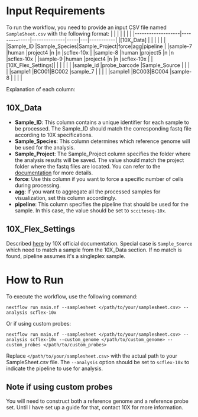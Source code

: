 # Input Requirements

To run the workflow, you need to provide an input CSV file named `SampleSheet.csv` with the following format:
|                   |              |              |     |   |           |
|-------------------|--------------|--------------|-----|---|-----------|
|[10X_Data]         |              |              |     |   |           |
|Sample_ID          |Sample_Species|Sample_Project|force|agg|pipeline   |
|sample-7           |human         |project4      |n    |n  |scflex-10x |
|sample-8           |human         |project5      |n    |n  |scflex-10x |
|sample-9           |human         |project4      |n    |n  |scflex-10x |
|[10X_Flex_Settings]|              |              |     |   |           |
|sample_id          |probe_barcode |Sample_Source |     |   |           |
|sample1            |BC001&#124;BC002   |sample_7      |     |   |           |
|sample1            |BC003&#124;BC004   |sample-8      |     |   |           |




Explanation of each column:
## 10X_Data
* **Sample_ID**: This column contains a unique identifier for each sample to be processed. The Sample_ID should match the corresponding fastq file according to 10X specifications.
* **Sample_Species**: This column determines which reference genome will be used for the analysis.
* **Sample_Project**: The Sample_Project column specifies the folder where the analysis results will be saved. The value should match the project folder where the fastq files are located. You can refer to the [documentation](/docs/Setup.md) for more details.
* **force**: Use this column if you want to force a specific number of cells during processing.
* **agg**: If you want to aggregate all the processed samples for visualization, set this column accordingly.
* **pipeline**: This column specifies the pipeline that should be used for the sample. In this case, the value should be set to `scciteseq-10x`.
## 10X_Flex_Settings
Described [here](https://support.10xgenomics.com/single-cell-gene-expression/software/pipelines/latest/using/multi-frp#samples) by 10X official documentation.
Special case is `Sample_Source` which need to match a sample from the 10X_Data section. If no match is found, pipeline assumes it's a singleplex sample.

# How to Run

To execute the workflow, use the following command:

```
nextflow run main.nf --samplesheet </path/to/your/samplesheet.csv> --analysis scflex-10x
```
Or if using custom probes:
```
nextflow run main.nf --samplesheet </path/to/your/samplesheet.csv> --analysis scflex-10x --custom_genome </path/to/custom_genome> --custom_probes </path/to/custom_probes>
```
Replace `</path/to/your/samplesheet.csv>` with the actual path to your SampleSheet.csv file. The `--analysis` option should be set to `scflex-10x` to indicate the pipeline to use for analysis.

## Note if using custom probes
You will need to construct both a reference genome and a reference probe set. Until I have set up a guide for that, contact 10X for more information.
